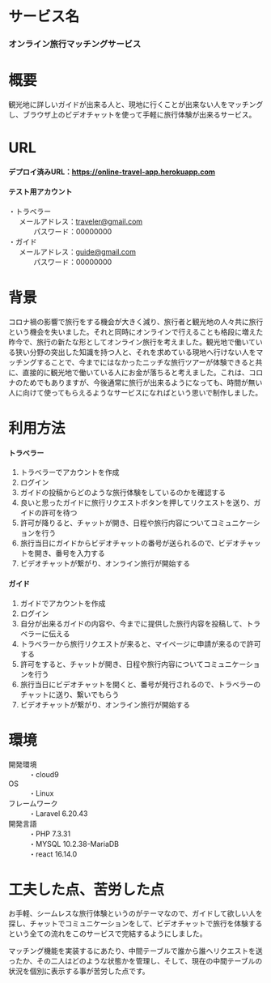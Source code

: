 # サービス名

### オンライン旅行マッチングサービス

# 概要

観光地に詳しいガイドが出来る人と、現地に行くことが出来ない人をマッチングし、ブラウザ上のビデオチャットを使って手軽に旅行体験が出来るサービス。

# URL

####  デプロイ済みURL：https://online-travel-app.herokuapp.com  

####  テスト用アカウント  

・トラベラー  
&emsp;&ensp;メールアドレス：traveler@gmail.com  
&emsp;&nbsp;&nbsp;&nbsp;&nbsp;&nbsp;&nbsp;&nbsp;&nbsp;&nbsp;パスワード：00000000  
・ガイド  
&emsp;&ensp;メールアドレス：guide@gmail.com  
&emsp;&nbsp;&nbsp;&nbsp;&nbsp;&nbsp;&nbsp;&nbsp;&nbsp;&nbsp;パスワード：00000000  

# 背景
コロナ禍の影響で旅行をする機会が大きく減り、旅行者と観光地の人々共に旅行という機会を失いました。それと同時にオンラインで行えることも格段に増えた昨今で、旅行の新たな形としてオンライン旅行を考えました。観光地で働いている狭い分野の突出した知識を持つ人と、それを求めている現地へ行けない人をマッチングすることで、今までにはなかったニッチな旅行ツアーが体験できると共に、直接的に観光地で働いている人にお金が落ちると考えました。これは、コロナのためでもありますが、今後通常に旅行が出来るようになっても、時間が無い人に向けて使ってもらえるようなサービスになればという思いで制作しました。

# 利用方法

####  トラベラー  
1. トラベラーでアカウントを作成 
2. ログイン
3. ガイドの投稿からどのような旅行体験をしているのかを確認する  
4. 良いと思ったガイドに旅行リクエストボタンを押してリクエストを送り、ガイドの許可を待つ  
5. 許可が降りると、チャットが開き、日程や旅行内容についてコミュニケーションを行う  
6. 旅行当日にガイドからビデオチャットの番号が送られるので、ビデオチャットを開き、番号を入力する  
7. ビデオチャットが繋がり、オンライン旅行が開始する  

####  ガイド  
1. ガイドでアカウントを作成  
2. ログイン  
3. 自分が出来るガイドの内容や、今までに提供した旅行内容を投稿して、トラベラーに伝える  
4. トラベラーから旅行リクエストが来ると、マイページに申請が来るので許可する  
5. 許可をすると、チャットが開き、日程や旅行内容についてコミュニケーションを行う  
6. 旅行当日にビデオチャットを開くと、番号が発行されるので、トラベラーのチャットに送り、繋いでもらう  
7. ビデオチャットが繋がり、オンライン旅行が開始する  


# 環境

<dl>
    <dt>開発環境</dt>
        <dd>・cloud9</dd>
    <dt>OS</dt>
        <dd>・Linux</dd>
    <dt>フレームワーク</dt>
        <dd>・Laravel 6.20.43</dd>
    <dt>開発言語</dt>
        <dd>・PHP 7.3.31</dd>
        <dd>・MYSQL 10.2.38-MariaDB</dd>
        <dd>・react 16.14.0</dd>
</dl> 

# 工夫した点、苦労した点
お手軽、シームレスな旅行体験というのがテーマなので、ガイドして欲しい人を探し、チャットでコミュニケーションをして、ビデオチャットで旅行を体験するという全ての流れをこのサービスで完結するようにしました。

マッチング機能を実装するにあたり、中間テーブルで誰から誰へリクエストを送ったか、その二人はどのような状態かを管理し、そして、現在の中間テーブルの状況を個別に表示する事が苦労した点です。

